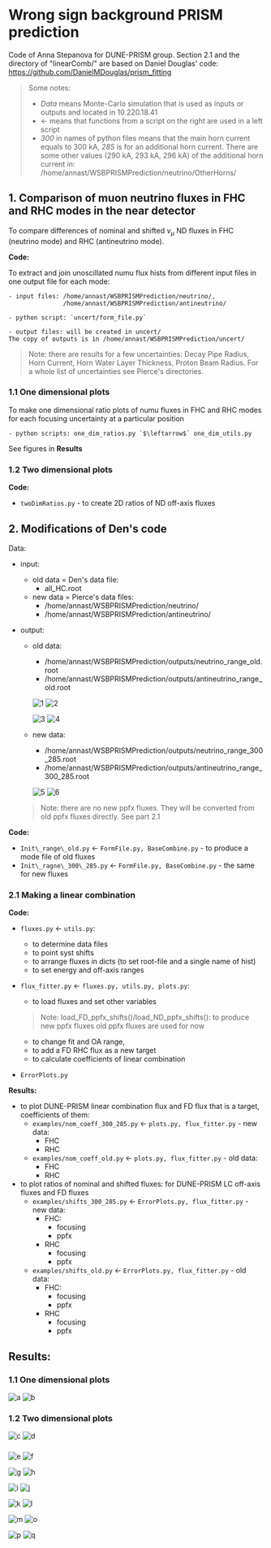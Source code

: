 # Wrong sign background PRISM prediction

Code of Anna Stepanova for DUNE-PRISM group. Section 2.1 and the directory of "linearComb/" are based on Daniel Douglas' code: https://github.com/DanielMDouglas/prism_fitting 

> Some notes:
> 
> - *Data* means Monte-Carlo simulation that is used as inputs or outputs and located in 10.220.18.41
> - $\leftarrow$ means that functions from a script on the right are used in a left script 
> - *300* in names of python files means that the main horn current equals to 300 kA, *285* is for an additional horn current. There are some other values (290 kA, 293 kA, 296 kA) of the additional horn current in: /home/annast/WSBPRISMPrediction/neutrino/OtherHorns/

## 1. Comparison of muon neutrino fluxes in FHC and RHC modes in the near detector

To compare differences of nominal and shifted $\nu_{\mu}$ ND fluxes in FHC (neutrino mode) and RHC (antineutrino mode).

**Code:**

To extract and join unoscillated numu flux hists from different input files in one output file for each mode:

```
- input files: /home/annast/WSBPRISMPrediction/neutrino/, 
               /home/annast/WSBPRISMPrediction/antineutrino/

- python script: `uncert/form_file.py`

- output files: will be created in uncert/
The copy of outputs is in /home/annast/WSBPRISMPrediction/uncert/
```

> Note: there are results for a few uncertainties: Decay Pipe Radius, Horn Current, Horn Water Layer Thickness, Proton Beam Radius. For a whole list of uncertainties see Pierce's directories.

### 1.1 One dimensional plots
To make one dimensional ratio plots of numu fluxes in FHC and RHC modes for each focusing uncertainty at a particular position 

```
- python scripts: one_dim_ratios.py `$\leftarrow$` one_dim_utils.py
```

See figures in **Results**

### 1.2 Two dimensional plots

**Code:**

- `twoDimRatios.py` - to create 2D ratios of ND off-axis fluxes


## 2. Modifications of Den's code

Data:

- input:
  - old data = Den's data file: 
    - all_HC.root
  - new data = Pierce's data files: 
    - /home/annast/WSBPRISMPrediction/neutrino/ 
    - /home/annast/WSBPRISMPrediction/antineutrino/

- output:
  - old data: 
    - /home/annast/WSBPRISMPrediction/outputs/neutrino_range_old.root
    - /home/annast/WSBPRISMPrediction/outputs/antineutrino_range_old.root
   
    ![1](/imgs/1.png)
    ![2](/imgs/2.png)

    ![3](/imgs/3.png)
    ![4](/imgs/4.png)

  - new data:
    - /home/annast/WSBPRISMPrediction/outputs/neutrino_range_300_285.root
    - /home/annast/WSBPRISMPrediction/outputs/antineutrino_range_300_285.root

    ![5](/imgs/5.png)
    ![6](/imgs/6.png)
  
  > Note: there are no new ppfx fluxes. They will be converted from old ppfx fluxes directly. See part 2.1


**Code:**

- `Init\_range\_old.py` $\leftarrow$ `FormFile.py, BaseCombine.py` - to produce a mode file of old fluxes
- `Init\_ragne\_300\_285.py` $\leftarrow$ `FormFile.py, BaseCombine.py` - the same for new fluxes


### 2.1 Making a linear combination

**Code:**

- `fluxes.py` $\leftarrow$ `utils.py`:
  - to determine data files
  - to point syst shifts
  - to arrange fluxes in dicts (to set root-file and a single name of hist)
  - to set energy and off-axis ranges

- `flux_fitter.py` $\leftarrow$ `fluxes.py, utils.py, plots.py`: 

  - to load fluxes and set other variables
  
  > Note: load_FD_ppfx_shifts()/load_ND_ppfx_shifts(): to produce new ppfx fluxes old ppfx fluxes are used for now

  - to change fit and OA range, 
  - to add a FD RHC flux as a new target
  - to calculate coefficients of linear combination
  
- `ErrorPlots.py`


**Results:**

- to plot DUNE-PRISM linear combination flux and FD flux that is a target,  coefficients of them:
  - `examples/nom_coeff_300_285.py` $\leftarrow$ `plots.py, flux_fitter.py` - new data: 
    - FHC
    - RHC
  - `examples/nom_coeff_old.py` $\leftarrow$ `plots.py, flux_fitter.py` - old data:
    - FHC
    - RHC
- to plot ratios of nominal and shifted fluxes: for DUNE-PRISM LC off-axis fluxes and FD fluxes
  - `examples/shifts_300_285.py` $\leftarrow$ `ErrorPlots.py, flux_fitter.py` - new data:
    - FHC:
       - focusing 
       - ppfx
    - RHC
       - focusing
       - ppfx
  - `examples/shifts_old.py` $\leftarrow$ `ErrorPlots.py, flux_fitter.py` - old data:
    - FHC:
       - focusing 
       - ppfx
    - RHC
       - focusing 
       - ppfx

## Results:

### 1.1 One dimensional plots

![a](/imgs/jpg/LAr_center_Horn_current_OnAxis_0_m_page-0001.jpg)
![b](/imgs/jpg/LAr_center_Horn_current_OnAxis_0_m_page-0002.jpg)

### 1.2 Two dimensional plots

![c](/imgs/jpg/LAr_center_Horn_Current_pos_page-0001.jpg)
![d](/imgs/jpg/LAr_center_Horn_Current_neg_page-0001.jpg)

### 

![e](/imgs/jpg/FHC_nom_coeff_300_285_page-0001.jpg)
![f](/imgs/jpg/RHC_nom_coeff_300_285_page-0001.jpg)

![g](/imgs/jpg/FHC_nom_coeff_page-0001.jpg)
![h](/imgs/jpg/RHC_nom_coeff_page-0001.jpg)

![i](/imgs/jpg/FHC_other_300_285_page-0001.jpg)
![j](/imgs/jpg/FHC_ppfx_300_285_page-0001.jpg)

![k](/imgs/jpg/RHC_other_300_285_page-0001.jpg)
![l](/imgs/jpg/RHC_ppfx_300_285_page-0001.jpg)

![m](/imgs/jpg/FHC_other_old_page-0001.jpg)
![o](/imgs/jpg/FHC_ppfx_old_page-0001.jpg)

![p](/imgs/jpg/RHC_other_old_page-0001.jpg)
![q](/imgs/jpg/RHC_ppfx_old_page-0001.jpg)


